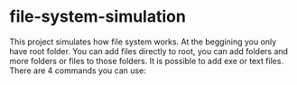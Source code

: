 # file-system-simulation
This project simulates how file system works. At the beggining you only have root folder. You can add files directly to root, you can add folders and more folders or files to those folders. It is possible to add exe or text files. There are 4 commands you can use:
